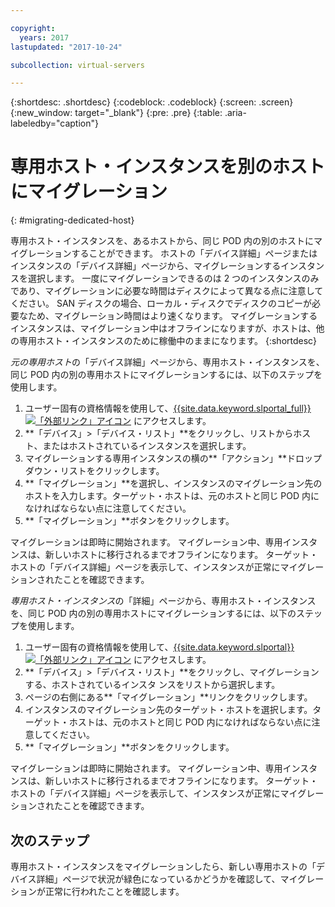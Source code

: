 ```yaml
---

copyright:
  years: 2017
lastupdated: "2017-10-24"

subcollection: virtual-servers

---
```


{:shortdesc: .shortdesc}
{:codeblock: .codeblock}
{:screen: .screen}
{:new_window: target="_blank"}
{:pre: .pre}
{:table: .aria-labeledby="caption"}


# 専用ホスト・インスタンスを別のホストにマイグレーション
{: #migrating-dedicated-host}

専用ホスト・インスタンスを、あるホストから、同じ POD 内の別のホストにマイグレーションすることができます。 ホストの「デバイス詳細」ページまたはインスタンスの「デバイス詳細」ページから、マイグレーションするインスタンスを選択します。 一度にマイグレーションできるのは 2 つのインスタンスのみであり、マイグレーションに必要な時間はディスクによって異なる点に注意してください。 SAN ディスクの場合、ローカル・ディスクでディスクのコピーが必要なため、マイグレーション時間はより速くなります。 マイグレーションするインスタンスは、マイグレーション中はオフラインになりますが、ホストは、他の専用ホスト・インスタンスのために稼働中のままになります。
{:shortdesc}

*元の専用ホスト*の「デバイス詳細」ページから、専用ホスト・インスタンスを、同じ POD 内の別の専用ホストにマイグレーションするには、以下のステップを使用します。

1. ユーザー固有の資格情報を使用して、[{{site.data.keyword.slportal_full}} ![「外部リンク」アイコン](../icons/launch-glyph.svg "「外部リンク」アイコン")](https://control.softlayer.com/) にアクセスします。
2. **「デバイス」>「デバイス・リスト」**をクリックし、リストからホスト、またはホストされているインスタンスを選択します。
3. マイグレーションする専用インスタンスの横の**「アクション」**ドロップダウン・リストをクリックします。
4. **「マイグレーション」**を選択し、インスタンスのマイグレーション先のホストを入力します。ターゲット・ホストは、元のホストと同じ POD 内になければならない点に注意してください。
5. **「マイグレーション」**ボタンをクリックします。

マイグレーションは即時に開始されます。 マイグレーション中、専用インスタンスは、新しいホストに移行されるまでオフラインになります。 ターゲット・ホストの「デバイス詳細」ページを表示して、インスタンスが正常にマイグレーションされたことを確認できます。

*専用ホスト・インスタンス*の「詳細」ページから、専用ホスト・インスタンスを、同じ POD 内の別の専用ホストにマイグレーションするには、以下のステップを使用します。

1. ユーザー固有の資格情報を使用して、[{{site.data.keyword.slportal}} ![「外部リンク」アイコン](../icons/launch-glyph.svg "「外部リンク」アイコン")](https://control.softlayer.com/) にアクセスします。
2. **「デバイス」>「デバイス・リスト」**をクリックし、マイグレーションする、ホストされているインスタ ンスをリストから選択します。
3. ページの右側にある**「マイグレーション」**リンクをクリックします。
4. インスタンスのマイグレーション先のターゲット・ホストを選択します。ターゲット・ホストは、元のホストと同じ POD 内になければならない点に注意してください。
5. **「マイグレーション」**ボタンをクリックします。

マイグレーションは即時に開始されます。 マイグレーション中、専用インスタンスは、新しいホストに移行されるまでオフラインになります。 ターゲット・ホストの「デバイス詳細」ページを表示して、インスタンスが正常にマイグレーションされたことを確認できます。

## 次のステップ
専用ホスト・インスタンスをマイグレーションしたら、新しい専用ホストの「デバイス詳細」ページで状況が緑色になっているかどうかを確認して、マイグレーションが正常に行われたことを確認します。
